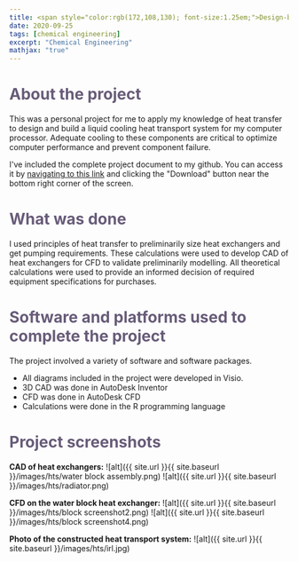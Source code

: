 ```yaml
---
title: <span style="color:rgb(172,108,130); font-size:1.25em;">Design-build of a heat transport system for electronic components</span>
date: 2020-09-25
tags: [chemical engineering]
excerpt: "Chemical Engineering"
mathjax: "true"
---
```

# <span style="color:rgb(104,92,121);">About the project</span>
This was a personal project for me to apply my knowledge of heat transfer to design and build a liquid cooling heat transport system for my computer processor. Adequate cooling to these components are critical to optimize computer performance and prevent component failure.

I've included the complete project document to my github. You can access it by [navigating to this link](https://github.com/michaelspanidis/michaelspanidis.github.io/blob/master/projectdocs/Design-build%20of%20a%20heat%20transport%20system%20for%20electronic%20components.pdf) and clicking the "Download" button near the bottom right corner of the screen.

# <span style="color:rgb(104,92,121);">What was done</span>
I used principles of heat transfer to preliminarily size heat exchangers and get pumping requirements. These calculations were used to develop CAD of heat exchangers for CFD to validate preliminarily modelling. All theoretical calculations were used to provide an informed decision of required equipment specifications for purchases.

# <span style="color:rgb(104,92,121);">Software and platforms used to complete the project</span>
The project involved a variety of software and software packages.
* All diagrams included in the project were developed in Visio.
* 3D CAD was done in AutoDesk Inventor
* CFD was done in AutoDesk CFD
* Calculations were done in the R programming language

# <span style="color:rgb(104,92,121);">Project screenshots</span>

**CAD of heat exchangers:**
![alt]({{ site.url }}{{ site.baseurl }}/images/hts/water block assembly.png)
![alt]({{ site.url }}{{ site.baseurl }}/images/hts/radiator.png)

**CFD on the water block heat exchanger:**
![alt]({{ site.url }}{{ site.baseurl }}/images/hts/block screenshot2.png)
![alt]({{ site.url }}{{ site.baseurl }}/images/hts/block screenshot4.png)

**Photo of the constructed heat transport system:**
![alt]({{ site.url }}{{ site.baseurl }}/images/hts/irl.jpg)
